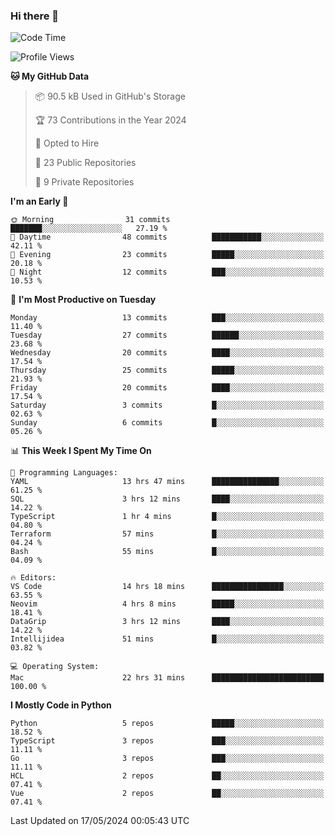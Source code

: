 ### Hi there 👋
<!--![visitors](https://visitor-badge.glitch.me/badge?page_id=d0zingcat)-->
<!--
**d0zingcat/d0zingcat** is a ✨ _special_ ✨ repository because its `README.md` (this file) appears on your GitHub profile.

Here are some ideas to get you started:

- 🔭 I’m currently working on ...
- 🌱 I’m currently learning ...
- 👯 I’m looking to collaborate on ...
- 🤔 I’m looking for help with ...
- 💬 Ask me about ...
- 📫 How to reach me: ...
- 😄 Pronouns: ...
- ⚡ Fun fact: ...
-->
<!--START_SECTION:waka-->
![Code Time](http://img.shields.io/badge/Code%20Time-3%2C540%20hrs%2016%20mins-blue)

![Profile Views](http://img.shields.io/badge/Profile%20Views-0-blue)

**🐱 My GitHub Data** 

> 📦 90.5 kB Used in GitHub's Storage 
 > 
> 🏆 73 Contributions in the Year 2024
 > 
> 💼 Opted to Hire
 > 
> 📜 23 Public Repositories 
 > 
> 🔑 9 Private Repositories 
 > 
**I'm an Early 🐤** 

```text
🌞 Morning                31 commits          ███████░░░░░░░░░░░░░░░░░░   27.19 % 
🌆 Daytime                48 commits          ███████████░░░░░░░░░░░░░░   42.11 % 
🌃 Evening                23 commits          █████░░░░░░░░░░░░░░░░░░░░   20.18 % 
🌙 Night                  12 commits          ███░░░░░░░░░░░░░░░░░░░░░░   10.53 % 
```
📅 **I'm Most Productive on Tuesday** 

```text
Monday                   13 commits          ███░░░░░░░░░░░░░░░░░░░░░░   11.40 % 
Tuesday                  27 commits          ██████░░░░░░░░░░░░░░░░░░░   23.68 % 
Wednesday                20 commits          ████░░░░░░░░░░░░░░░░░░░░░   17.54 % 
Thursday                 25 commits          █████░░░░░░░░░░░░░░░░░░░░   21.93 % 
Friday                   20 commits          ████░░░░░░░░░░░░░░░░░░░░░   17.54 % 
Saturday                 3 commits           █░░░░░░░░░░░░░░░░░░░░░░░░   02.63 % 
Sunday                   6 commits           █░░░░░░░░░░░░░░░░░░░░░░░░   05.26 % 
```


📊 **This Week I Spent My Time On** 

```text
💬 Programming Languages: 
YAML                     13 hrs 47 mins      ███████████████░░░░░░░░░░   61.25 % 
SQL                      3 hrs 12 mins       ████░░░░░░░░░░░░░░░░░░░░░   14.22 % 
TypeScript               1 hr 4 mins         █░░░░░░░░░░░░░░░░░░░░░░░░   04.80 % 
Terraform                57 mins             █░░░░░░░░░░░░░░░░░░░░░░░░   04.24 % 
Bash                     55 mins             █░░░░░░░░░░░░░░░░░░░░░░░░   04.09 % 

🔥 Editors: 
VS Code                  14 hrs 18 mins      ████████████████░░░░░░░░░   63.55 % 
Neovim                   4 hrs 8 mins        █████░░░░░░░░░░░░░░░░░░░░   18.41 % 
DataGrip                 3 hrs 12 mins       ████░░░░░░░░░░░░░░░░░░░░░   14.22 % 
Intellijidea             51 mins             █░░░░░░░░░░░░░░░░░░░░░░░░   03.82 % 

💻 Operating System: 
Mac                      22 hrs 31 mins      █████████████████████████   100.00 % 
```

**I Mostly Code in Python** 

```text
Python                   5 repos             █████░░░░░░░░░░░░░░░░░░░░   18.52 % 
TypeScript               3 repos             ███░░░░░░░░░░░░░░░░░░░░░░   11.11 % 
Go                       3 repos             ███░░░░░░░░░░░░░░░░░░░░░░   11.11 % 
HCL                      2 repos             ██░░░░░░░░░░░░░░░░░░░░░░░   07.41 % 
Vue                      2 repos             ██░░░░░░░░░░░░░░░░░░░░░░░   07.41 % 
```




 Last Updated on 17/05/2024 00:05:43 UTC
<!--END_SECTION:waka-->

